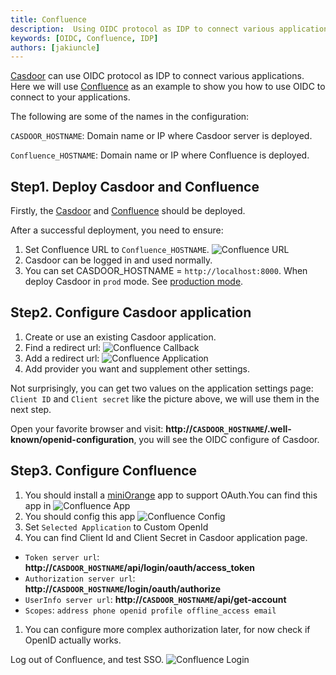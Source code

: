 ```yaml
---
title: Confluence
description:  Using OIDC protocol as IDP to connect various applications, like Confluence
keywords: [OIDC, Confluence, IDP]
authors: [jakiuncle]
---
```


[Casdoor](/docs/basic/server-installation) can use OIDC protocol as IDP to connect various applications. Here we will use [Confluence](https://www.atlassian.com/software/confluence) as an example to show you how to use OIDC to connect to your applications.

The following are some of the names in the configuration:

`CASDOOR_HOSTNAME`: Domain name or IP where Casdoor server is deployed.

`Confluence_HOSTNAME`: Domain name or IP where Confluence is deployed.

## Step1. Deploy Casdoor and Confluence

Firstly, the [Casdoor](/docs/basic/server-installation) and [Confluence](https://www.atlassian.com/software/confluence) should be deployed.

After a successful deployment, you need to ensure:

1. Set Confluence URL to `Confluence_HOSTNAME`.
![Confluence URL](/img/integration/java/confluence/Confluence_HOSTNAME.png)
1. Casdoor can be logged in and used normally.
2. You can set CASDOOR_HOSTNAME = `http://localhost:8000`. When deploy Casdoor in `prod` mode. See [production mode](https://casdoor.org/docs/basic/server-installation#production-mode).

## Step2. Configure Casdoor application

1. Create or use an existing Casdoor application.
2. Find a redirect url: ![Confluence Callback](/img/integration/java/confluence/Confluence_CallbackURL.png)
3. Add a redirect url: ![Confluence Application](/img/integration/java/confluence/Confluence_Config.png)
4. Add provider you want and supplement other settings.

Not surprisingly, you can get two values ​​on the application settings page: `Client ID` and `Client secret` like the picture above, we will use them in the next step.

Open your favorite browser and visit: **http://`CASDOOR_HOSTNAME`/.well-known/openid-configuration**, you will see the OIDC configure of Casdoor.

## Step3. Configure Confluence

1. You should install a [miniOrange](https://www.miniorange.com) app to support OAuth.You can find this app in ![Confluence App](/img/integration/java/confluence/Confluence_App.png)
2. You should config this app ![Confluence Config](/img/integration/java/confluence/Confluence_Config2.png)
3. Set `Selected Application` to Custom OpenId
4. You can find Client Id and Client Secret in Casdoor application page.

- `Token server url`: **http://`CASDOOR_HOSTNAME`/api/login/oauth/access_token**
- `Authorization server url`: **http://`CASDOOR_HOSTNAME`/login/oauth/authorize**
- `UserInfo server url`: **http://`CASDOOR_HOSTNAME`/api/get-account**
- `Scopes`: `address phone openid profile offline_access email`

1. You can configure more complex authorization later, for now check if OpenID actually works.

Log out of Confluence, and test SSO.
![Confluence Login](/img/integration/java/confluence/confluence.gif)
